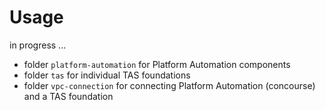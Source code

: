 # Usage

in progress ...

- folder `platform-automation` for Platform Automation components
- folder `tas` for individual TAS foundations
- folder `vpc-connection` for connecting Platform Automation (concourse) and a TAS foundation
